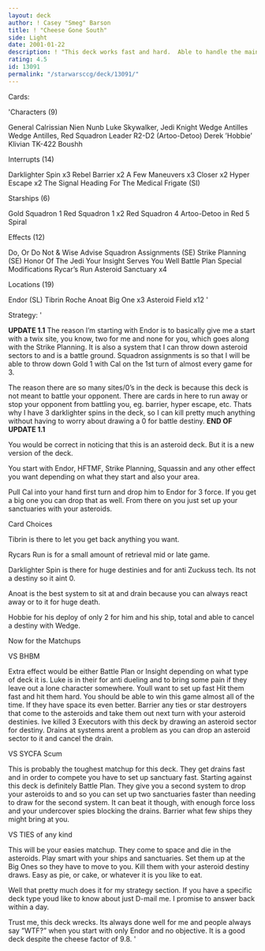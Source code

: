 ```yaml
---
layout: deck
author: ! Casey "Smeg" Barson
title: ! "Cheese Gone South"
side: Light
date: 2001-01-22
description: ! "This deck works fast and hard.  Able to handle the main dark decks as well as the cheese ones"
rating: 4.5
id: 13091
permalink: "/starwarsccg/deck/13091/"
---
```

Cards: 

'Characters (9)

General Calrissian
Nien Nunb
Luke Skywalker, Jedi Knight
Wedge Antilles
Wedge Antilles, Red Squadron Leader
R2-D2 (Artoo-Detoo)
Derek ’Hobbie’ Klivian
TK-422
Boushh

Interrupts (14)

Darklighter Spin x3
Rebel Barrier x2
A Few Maneuvers x3
Closer x2
Hyper Escape x2
The Signal
Heading For The Medical Frigate (SI)

Starships (6)

Gold Squadron 1
Red Squadron 1 x2
Red Squadron 4
Artoo-Detoo in Red 5
Spiral

Effects (12)

Do, Or Do Not & Wise Advise
Squadron Assignments  (SE)
Strike Planning  (SE)
Honor Of The Jedi
Your Insight Serves You Well
Battle Plan
Special Modifications
Rycar’s Run
Asteroid Sanctuary x4

Locations (19)

Endor  (SL)
Tibrin
Roche
Anoat
Big One x3
Asteroid Field x12 '

Strategy: '

**UPDATE 1.1**
The reason I’m starting with Endor is to basically give me a start with a twix site, you know, two for me and none for you, which goes along with the Strike Planning.   It is also a system that I can throw down asteroid sectors to and is a battle ground.  Squadron assignments is so that I will be able to throw down Gold 1 with Cal on the 1st turn of almost every game for 3.

The reason there are so many sites/0’s in the deck is because this deck is not meant to battle your opponent.  There are cards in here to run away or stop your opponent from battling you, eg. barrier, hyper escape, etc.  Thats why I have 3 darklighter spins in the deck, so I can kill pretty much anything without having to worry about drawing a 0 for battle destiny.
**END OF UPDATE 1.1**

You would be correct in noticing that this is an asteroid deck.  But it is a new version of the deck.

You start with Endor, HFTMF, Strike Planning, Squassin and any other effect you want depending on what they start and also your area.

Pull Cal into your hand first turn and drop him to Endor for 3 force.  If you get a big one you can drop that as well.	From there on you just set up your sanctuaries with your asteroids.

Card Choices

Tibrin is there to let you get back anything you want.

Rycars Run is for a small amount of retrieval mid or late game.

Darklighter Spin is there for huge destinies and for anti Zuckuss tech.  Its not a destiny so it aint 0.

Anoat is the best system to sit at and drain because you can always react away or to it for huge death.

Hobbie for his deploy of only 2 for him and his ship, total and able to cancel a destiny with Wedge.

Now for the Matchups

VS BHBM

Extra effect would be either Battle Plan or Insight depending on what type of deck it is.  Luke is in their for anti dueling and to bring some pain if they leave out a lone character somewhere.  Youll want to set up fast Hit them fast and hit them hard.  You should be able to win this game almost all of the time.  If they have space its even better.  Barrier any ties or star destroyers that come to the asteroids and take them out next turn with your asteroid destinies.  Ive killed 3 Executors with this deck by drawing an asteroid sector for destiny.  Drains at systems arent a problem as you can drop an asteroid sector to it and cancel the drain.

VS SYCFA Scum

This is probably the toughest matchup for this deck.  They get drains fast and in order to compete you have to set up sanctuary fast.  Starting against this deck is definitely Battle Plan.  They give you a second system to drop your asteroids to and so you can set up two sanctuaries faster than needing to draw for the second system.	It can beat it though, with enough force loss and your undercover spies blocking the drains.  Barrier what few ships they might bring at you.

VS TIES of any kind

This will be your easies matchup.  They come to space and die in the asteroids.  Play smart with your ships and sanctuaries.  Set them up at the Big Ones so they have to move to you.	Kill them with your asteroid destiny draws.  Easy as pie, or cake, or whatever it is you like to eat.

Well that pretty much does it for my strategy section.	If you have a specific deck type youd like to know about just D-mail me. I promise to answer back within a day.

Trust me, this deck wrecks.  Its always done well for me and people always say ”WTF?” when you start with only Endor and no objective.  It is a good deck despite the cheese factor of 9.8.  '
